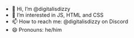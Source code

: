 - 👋 Hi, I’m @digitalisdizzy
- 👀 I’m interested in JS, HTML and CSS
- 📫 How to reach me: @digitalisdizzy on Discord
- 😄 Pronouns: he/him

<!---
digitalisdizzy/digitalisdizzy is a ✨ special ✨ repository because its `README.md` (this file) appears on your GitHub profile.
You can click the Preview link to take a look at your changes.
--->
